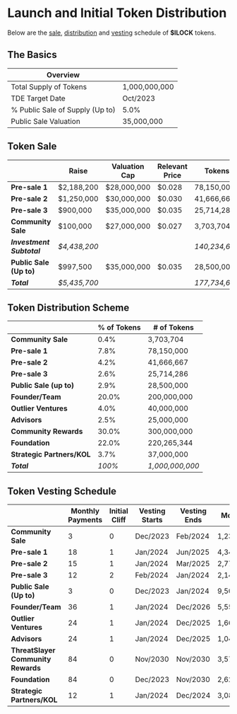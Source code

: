 # Launch and Initial Token Distribution

Below are the [sale](#sale), [distribution](#distribution) and [vesting](#vesting) schedule of **$ILOCK** tokens.

## The Basics

| Overview                        |               |
|---------------------------------|---------------|
| Total Supply of Tokens          | 1,000,000,000 |
| TDE Target Date                 | Oct/2023      |
| % Public Sale of Supply (Up to) | 5.0%          |
| Public Sale Valuation           | 35,000,000    |

## Token Sale

|                         | Raise       | Valuation Cap | Relevant Price  | Tokens      | % of Tokens   |
|-------------------------|-------------|---------------|-----------------|-------------|---------------|
| **Pre-sale 1**          | $2,188,200  | $28,000,000   |  $0.028         | 78,150,000  |   7.82%       |
| **Pre-sale 2**          | $1,250,000  | $30,000,000   |  $0.030         | 41,666,667  |   4.17%       |
| **Pre-sale 3**          | $900,000    | $35,000,000   |  $0.035         | 25,714,286  |   2.57%       |
| **Community Sale**      | $100,000    | $27,000,000   |  $0.027         | 3,703,704   |   0.37%       |
| ***Investment Subtotal***|*$4,438,200*|               |                 |*140,234,656*|   *14.92%*    |
| **Public Sale (Up to)** | $997,500    | $35,000,000   |  $0.035         | 28,500,000  |   2.85%       |
| ***Total***             |*$5,435,700* |               |                 |*177,734,656*|   *17.77%*    |


## Token Distribution Scheme

|                      | % of Tokens | # of Tokens   |
|----------------------|-------------|---------------|
| **Community Sale**   | 0.4%        | 3,703,704     |
| **Pre-sale 1**       | 7.8%        | 78,150,000    |
| **Pre-sale 2**       | 4.2%        | 41,666,667    |
| **Pre-sale 3**       | 2.6%        | 25,714,286    |
| **Public Sale (up to)**| 2.9%      | 28,500,000    |        
| **Founder/Team**     | 20.0%       | 200,000,000   |
| **Outlier Ventures** | 4.0%        | 40,000,000    |
| **Advisors**         | 2.5%        | 25,000,000    |
| **Community Rewards**| 30.0%       | 300,000,000   |
| **Foundation**       | 22.0%       | 220,265,344   |
| **Strategic Partners/KOL**| 3.7%   | 37,000,000    |
| ***Total***          | *100%*      |*1,000,000,000*|


## Token Vesting Schedule

|                        | Monthly Payments | Initial Cliff | Vesting Starts| Vesting Ends| Monthly     |
|------------------------|------------------|---------------|---------------|-------------|-------------|
| **Community Sale**     | 3                | 0             | Dec/2023      | Feb/2024    |  1,234,568  |
| **Pre-sale 1**         | 18               | 1             | Jan/2024      | Jun/2025    |  4,341,667  |
| **Pre-sale 2**         | 15               | 1             | Jan/2024      | Mar/2025    |  2,777,778  |
| **Pre-sale 3**         | 12               | 2             | Feb/2024      | Jan/2024    |  2,142,857  |
| **Public Sale (Up to)**| 3                | 0             | Dec/2023      | Jan/2024    |  9,500,000 |
| **Founder/Team**       | 36               | 1             | Jan/2024      | Dec/2026    |  5,555,556  |
| **Outlier Ventures**   | 24               | 1             | Jan/2024      | Dec/2025    |  1,666,667  |
| **Advisors**           | 24               | 1             | Jan/2024      | Dec/2025    |  1,041,667  |
| **ThreatSlayer Community Rewards**  |84               | 0             | Nov/2030      | Nov/2030    |  3,571,429  |
| **Foundation**         | 84               | 0             | Dec/2023      | Nov/2030    |  2,622,206  |
| **Strategic Partners/KOL**| 12            | 1             | Jan/2024      | Dec/2024    |  3,083,333  |
